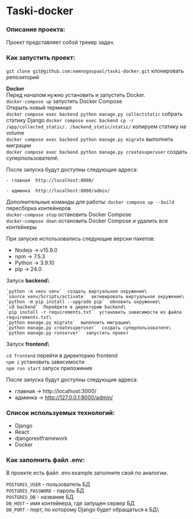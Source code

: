 # Taski-docker

### Описание проекта:
Проект представляет собой трекер задач.



### Как запустить проект:
`git clone git@github.com:nemnogospaal/taski-docker.git`  клонировать репозиторий

**Docker**\
    Перед началом нужно установить и запустить Docker.\
    `docker-compose up`  запустить Docker Compose\
    Открыть новый терминал\
    `docker compose exec backend python manage.py collectstatic`  cобрать статику Django
    `docker compose exec backend cp -r /app/collected_static/. /backend_static/static/`  копируем статику на volume\
    `docker compose exec backend python manage.py migrate`  выполнить миграции\
    `docker compose exec backend python manage.py createsuperuser` создать суперпользователя\

После запуска будут доступны следующие адреса:

    - главная  http://localhost:8000/

    - админка  http://localhost:8000/admin/

Дополнительные команды для работы:
    `docker compose up --build`  пересборка контейнеров\
    `docker-compose stop`  остановить Docker Compose\
    `docker-compose down`  остановить Docker Compose и удалить все контейнеры

При запуске использовались следующие версии пакетов:
- Nodejs -> v15.9.0
- npm -> 7.5.3
- Python -> 3.9.10
- pip -> 24.0

Запуск **backend**\

    `python -m venv venv`  создать виртуальное окружение\
    `source venv/Scripts/activate`  активировать виртуальное окружение\
    `python -m pip install --upgrade pip`  обновить окружение\
    `cd backend`  Перейдите в директорию backend\
    `pip install -r requirements.txt`  установить зависимости из файла requirements.txt\
    `python manage.py migrate`  выполнить миграции\
    `python manage.py createsuperuser`  создать суперпользователя\
    `python manage.py runserver`  запустить проект

Запуск **frontend**\

`cd frontend`  перейти в директорию frontend\
`npm i`  установить зависимости\
`npm run start`  запуск приложения

После запуска будут доступны следующие адреса:
- главная -> http://localhost:3000/
- админка -> http://127.0.0.1:8000/admin/

### Cписок используемых технологий:

- Django
- React
- djangorestframework
- Docker

### Как заполнить файл .env:
В проекте есть файл .env.example заполните свой по аналогии.

`POSTGRES_USER` - пользователь БД\
`POSTGRES_PASSWORD` - пароль БД\
`POSTGRES_DB` - название БД\
`DB_HOST` - имя контейнера, где запущен сервер БД\
`DB_PORT` - порт, по которому Django будет обращаться к БД\
